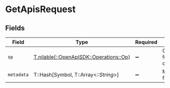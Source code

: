 # GetApisRequest


## Fields

| Field                                                                    | Type                                                                     | Required                                                                 | Description                                                              |
| ------------------------------------------------------------------------ | ------------------------------------------------------------------------ | ------------------------------------------------------------------------ | ------------------------------------------------------------------------ |
| `op`                                                                     | [T.nilable(::OpenApiSDK::Operations::Op)](../../models/operations/op.md) | :heavy_minus_sign:                                                       | Configuration for filter operations                                      |
| `metadata`                                                               | T::Hash[Symbol, T::Array<*::String*>]                                    | :heavy_minus_sign:                                                       | Metadata to filter Apis on                                               |